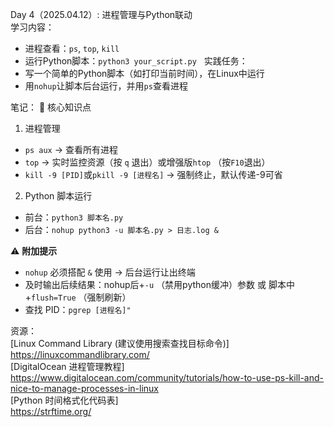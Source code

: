 Day 4（2025.04.12）: 进程管理与Python联动  
学习内容：  
- 进程查看：`ps`, `top`, `kill`
- 运行Python脚本：`python3 your_script.py`  
实践任务：  
- 写一个简单的Python脚本（如打印当前时间），在Linux中运行  
- 用`nohup`让脚本后台运行，并用`ps`查看进程  

笔记： 
🔑 核心知识点 
1. 进程管理  
- `ps aux` → 查看所有进程  
- `top` → 实时监控资源（按 `q` 退出）或增强版`htop` （按`F10`退出）  
- `kill -9 [PID]`或`pkill -9 [进程名]` → 强制终止，默认传递-9可省  
2. Python 脚本运行  
- 前台：`python3 脚本名.py`  
- 后台：`nohup python3 -u 脚本名.py > 日志.log &`  

⚠️ **附加提示**  
- `nohup` 必须搭配 `&` 使用 → 后台运行让出终端  
- 及时输出后续结果：nohup后+`-u` （禁用python缓冲）参数
或 脚本中+`flush=True`  （强制刷新）
- 查找 PID：`pgrep [进程名]"`  

资源：  
[Linux Command Library (建议使用搜索查找目标命令)]  
https://linuxcommandlibrary.com/   
[DigitalOcean 进程管理教程]  
https://www.digitalocean.com/community/tutorials/how-to-use-ps-kill-and-nice-to-manage-processes-in-linux  
[Python 时间格式化代码表]  
https://strftime.org/
